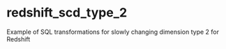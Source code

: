 # redshift_scd_type_2
Example of SQL transformations for slowly changing dimension type 2 for Redshift
